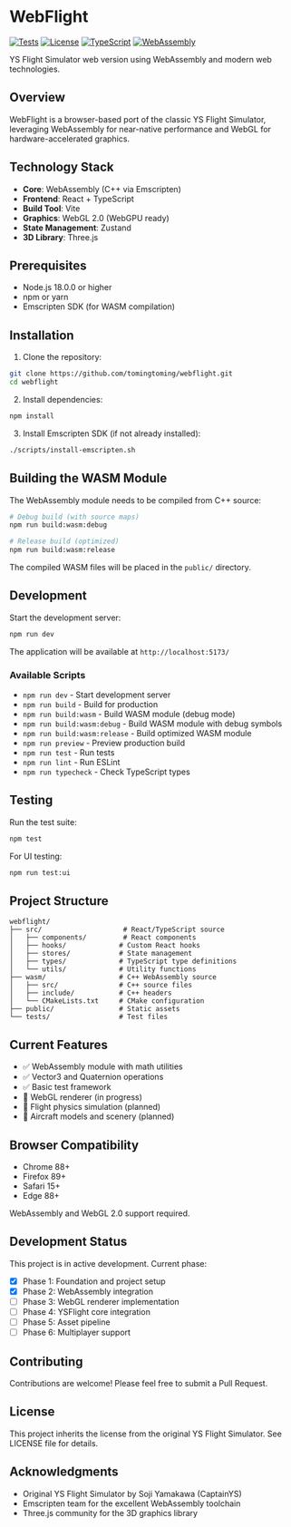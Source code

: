 # WebFlight

[![Tests](https://github.com/tomingtoming/webflight/actions/workflows/test.yml/badge.svg)](https://github.com/tomingtoming/webflight/actions/workflows/test.yml)
[![License](https://img.shields.io/badge/license-YSFlight-blue.svg)](LICENSE)
[![TypeScript](https://img.shields.io/badge/TypeScript-5.0-blue.svg)](https://www.typescriptlang.org/)
[![WebAssembly](https://img.shields.io/badge/WebAssembly-C++-orange.svg)](https://webassembly.org/)

YS Flight Simulator web version using WebAssembly and modern web technologies.

## Overview

WebFlight is a browser-based port of the classic YS Flight Simulator, leveraging WebAssembly for near-native performance and WebGL for hardware-accelerated graphics.

## Technology Stack

- **Core**: WebAssembly (C++ via Emscripten)
- **Frontend**: React + TypeScript
- **Build Tool**: Vite
- **Graphics**: WebGL 2.0 (WebGPU ready)
- **State Management**: Zustand
- **3D Library**: Three.js

## Prerequisites

- Node.js 18.0.0 or higher
- npm or yarn
- Emscripten SDK (for WASM compilation)

## Installation

1. Clone the repository:
```bash
git clone https://github.com/tomingtoming/webflight.git
cd webflight
```

2. Install dependencies:
```bash
npm install
```

3. Install Emscripten SDK (if not already installed):
```bash
./scripts/install-emscripten.sh
```

## Building the WASM Module

The WebAssembly module needs to be compiled from C++ source:

```bash
# Debug build (with source maps)
npm run build:wasm:debug

# Release build (optimized)
npm run build:wasm:release
```

The compiled WASM files will be placed in the `public/` directory.

## Development

Start the development server:

```bash
npm run dev
```

The application will be available at `http://localhost:5173/`

### Available Scripts

- `npm run dev` - Start development server
- `npm run build` - Build for production
- `npm run build:wasm` - Build WASM module (debug mode)
- `npm run build:wasm:debug` - Build WASM module with debug symbols
- `npm run build:wasm:release` - Build optimized WASM module
- `npm run preview` - Preview production build
- `npm run test` - Run tests
- `npm run lint` - Run ESLint
- `npm run typecheck` - Check TypeScript types

## Testing

Run the test suite:

```bash
npm test
```

For UI testing:

```bash
npm run test:ui
```

## Project Structure

```
webflight/
├── src/                    # React/TypeScript source
│   ├── components/         # React components
│   ├── hooks/             # Custom React hooks
│   ├── stores/            # State management
│   ├── types/             # TypeScript type definitions
│   └── utils/             # Utility functions
├── wasm/                  # C++ WebAssembly source
│   ├── src/               # C++ source files
│   ├── include/           # C++ headers
│   └── CMakeLists.txt     # CMake configuration
├── public/                # Static assets
└── tests/                 # Test files
```

## Current Features

- ✅ WebAssembly module with math utilities
- ✅ Vector3 and Quaternion operations
- ✅ Basic test framework
- 🚧 WebGL renderer (in progress)
- 🚧 Flight physics simulation (planned)
- 🚧 Aircraft models and scenery (planned)

## Browser Compatibility

- Chrome 88+
- Firefox 89+
- Safari 15+
- Edge 88+

WebAssembly and WebGL 2.0 support required.

## Development Status

This project is in active development. Current phase:
- [x] Phase 1: Foundation and project setup
- [x] Phase 2: WebAssembly integration
- [ ] Phase 3: WebGL renderer implementation
- [ ] Phase 4: YSFlight core integration
- [ ] Phase 5: Asset pipeline
- [ ] Phase 6: Multiplayer support

## Contributing

Contributions are welcome! Please feel free to submit a Pull Request.

## License

This project inherits the license from the original YS Flight Simulator. See LICENSE file for details.

## Acknowledgments

- Original YS Flight Simulator by Soji Yamakawa (CaptainYS)
- Emscripten team for the excellent WebAssembly toolchain
- Three.js community for the 3D graphics library
